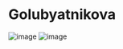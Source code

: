 # Golubyatnikova


![image](https://user-images.githubusercontent.com/114469025/207554243-60a53956-73f3-4114-b434-0970d5460533.png)
![image](https://user-images.githubusercontent.com/114469025/207554510-0625a6ff-5f8d-4135-8051-3506b4cb1cc1.png)
